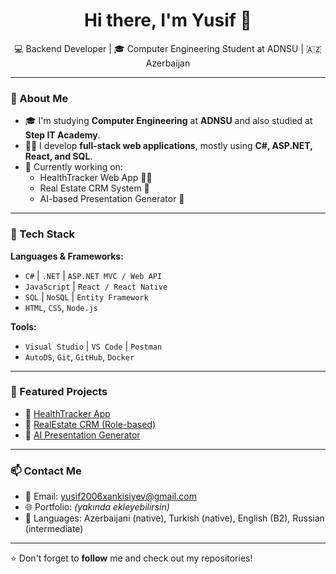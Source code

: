 <h1 align="center">Hi there, I'm Yusif 👋</h1>

<p align="center">
  💻 Backend Developer | 🎓 Computer Engineering Student at ADNSU | 🇦🇿 Azerbaijan
</p>

---

### 💼 About Me

- 🎓 I'm studying **Computer Engineering** at **ADNSU** and also studied at **Step IT Academy**.
- 👨‍💻 I develop **full-stack web applications**, mostly using **C#, ASP.NET, React, and SQL**.
- 🚀 Currently working on:
  - HealthTracker Web App 🏃‍♂️
  - Real Estate CRM System 🏡
  - AI-based Presentation Generator 🎤

---

### 🔧 Tech Stack

**Languages & Frameworks:**
- `C#` | `.NET` | `ASP.NET MVC / Web API`
- `JavaScript` | `React / React Native`
- `SQL` | `NoSQL` | `Entity Framework`
- `HTML`, `CSS`, `Node.js`

**Tools:**
- `Visual Studio` | `VS Code` | `Postman`
- `AutoDS`, `Git`, `GitHub`, `Docker`

---

### 📌 Featured Projects

- 🔗 [HealthTracker App](https://github.com/yusifxankisiyev/HealthTracker)
- 🔗 [RealEstate CRM (Role-based)](https://github.com/yusifxankisiyev/RealEstateCRM)
- 🔗 [AI Presentation Generator](https://github.com/yusifxankisiyev/AI-Presentation-Tool)

---

### 📫 Contact Me

- 📧 Email: yusif2006xankisiyev@gmail.com  
- 🌐 Portfolio: *(yakında ekleyebilirsin)*  
- 🧠 Languages: Azerbaijani (native), Turkish (native), English (B2), Russian (intermediate)

---

⭐️ Don't forget to **follow** me and check out my repositories!
